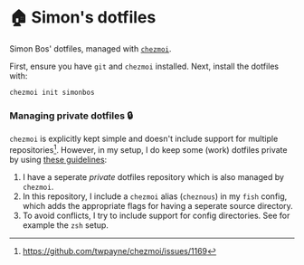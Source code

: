 # 🏠 Simon's dotfiles
Simon Bos' dotfiles, managed with [`chezmoi`](https://github.com/twpayne/chezmoi).

First, ensure you have `git` and `chezmoi` installed.
Next, install the dotfiles with:

```
chezmoi init simonbos
```

### Managing private dotfiles 🔒
`chezmoi` is explicitly kept simple and doesn't include support for multiple repositories[^1].
However, in my setup, I do keep some (work) dotfiles private by using [these guidelines](https://github.com/twpayne/chezmoi/issues/189#issuecomment-458806742):

1. I have a seperate *private* dotfiles repository which is also managed by `chezmoi`.
1. In this repository, I include a `chezmoi` alias (`cheznous`) in my `fish` config, which adds the appropriate flags for having a seperate source directory.
1. To avoid conflicts, I try to include support for config directories. See for example the `zsh` setup.

[^1]: https://github.com/twpayne/chezmoi/issues/1169
